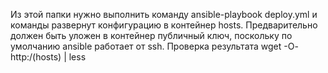 Из этой папки нужно выполнить команду 
ansible-playbook deploy.yml
и команды развернут конфигурацию в контейнер hosts. Предварительно должен быть уложен в контейнер публичный ключ, поскольку по умолчанию ansible работает от ssh.
Проверка результата wget -O- http:/(hosts) | less

